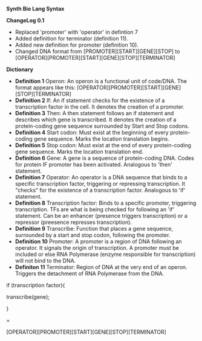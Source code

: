 **Synth Bio Lang Syntax**

**ChangeLog 0.1**
* Replaced 'promoter' with 'operator' in defintion 7
* Added definition for terminator (definition 11).
* Added new definition for promoter (definition 10).
* Changed DNA format from [PROMOTER][START][GENE][STOP] to [OPERATOR][PROMOTER][START][GENE][STOP][TERMINATOR]

**Dictionary**
* **Definition 1**
	Operon: An operon is a functional unit of code/DNA. 
	The format appears like this: [OPERATOR][PROMOTER][START][GENE][STOP][TERMINATOR]
* **Definition 2**
	If: An if statement checks for the existence of a transcription factor in the cell.
	It denotes the creation of a promoter.
* **Definition 3**
	Then: A then statement follows an if statement and describes which gene is transcribed. 
	It denotes the creation of a protein-coding gene sequence surrounded by Start and Stop codons.
* **Definition 4**
	Start codon: Must exist at the beginning of every protein-coding gene sequence. 
	Marks the location translation begins.
* **Definition 5**
	Stop codon: Must exist at the end of every protein-coding gene sequence.
	Marks the location translation end.
* **Definition 6**
	Gene: A gene is a sequence of protein-coding DNA. Codes for protein IF promoter 
	has been activated. Analogous to 'then' statement.  
* **Definition 7**
	Operator: An operator is a DNA sequence that binds to a specific transcription factor, 
	triggering or repressing transcription. It "checks" for the existence of a transcription factor.
	Analogous to 'if' statement. 
* **Definition 8**
	Transcription factor: Binds to a specific promoter, triggering transcription. 
	TFs are what is being checked for following an 'if' statement. Can be an enhancer (presence triggers transcription) or
	a repressor (preesence represses transcription).
* **Definition 9**
	Transcribe: Function that places a gene sequence, surrounded by a start and stop codon, following the promoter.
* **Definition 10** 
	Promoter: A promoter is a region of DNA following an operator. It signals the origin of transcription. A promoter must be 		included or else RNA Polymerase (enzyme responsible for transcription) will not bind to the DNA.
* **Definiton 11**
	Terminator: Region of DNA at the very end of an operon. Triggers the detachment of RNA Polymerase from the DNA.

if (transcription factor){

transcribe(gene);
    
}

=

[OPERATOR][PROMOTER][START][GENE][STOP][TERMINATOR]
